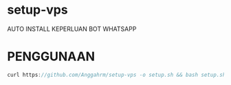 # setup-vps
AUTO INSTALL KEPERLUAN BOT WHATSAPP


# PENGGUNAAN
```javascript
curl https://github.com/Anggahrm/setup-vps -o setup.sh && bash setup.sh

